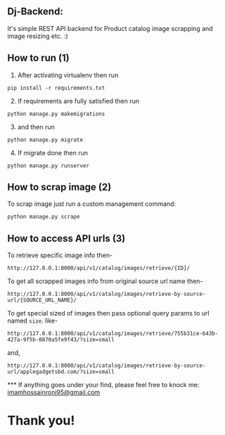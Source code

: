 ## Dj-Backend:
It's simple REST API backend for Product catalog image scrapping and image resizing etc. :)

## How to run (1)
1. After activating virtualenv then run

 ```pip install -r requirements.txt```

2. If requirements are fully satisfied then run

```python manage.py makemigrations```

3. and then run 

```python manage.py migrate```

4. If migrate done then run 

```python manage.py runserver```



## How to scrap image  (2)
 To scrap image just run a custom management command:

``python manage.py scrape``

## How to access API urls (3)
 To retrieve specific image info then-

```http://127.0.0.1:8000/api/v1/catalog/images/retrieve/{ID}/```

To get all scrapped images info from original source url name then-

```http://127.0.0.1:8000/api/v1/catalog/images/retrieve-by-source-url/{SOURCE_URL_NAME}/```

To get special sized of images then pass optional query params to url named `size`. like-

```http://127.0.0.1:8000/api/v1/catalog/images/retrieve/755b31ce-643b-427a-9f5b-0870a5fe9f43/?size=small```

and,

```http://127.0.0.1:8000/api/v1/catalog/images/retrieve-by-source-url/applegadgetsbd.com/?size=small```

*** If anything goes under your find, please feel free to knock me: imamhossainroni95@gmail.com


# Thank you!